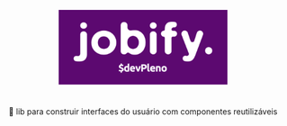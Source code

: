 <p align="center">
  <img align="center" width="300" src=public/images/logo.png> 
</p>
<h1 align="center">
</h1>
<p align="center">🚀 lib para construir interfaces do usuário com componentes reutilizáveis</p>

